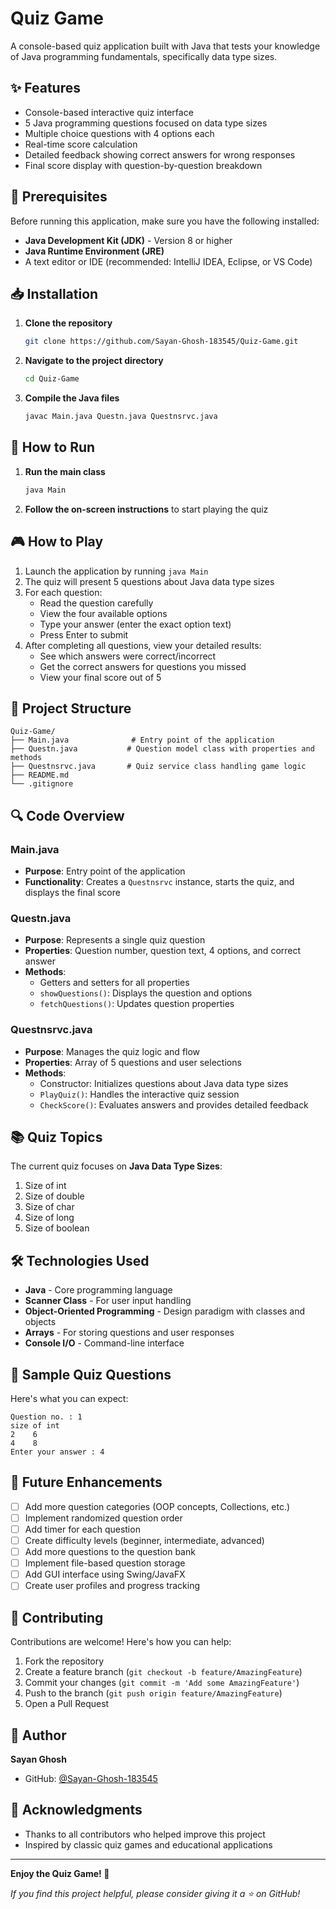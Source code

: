 # Quiz Game

A console-based quiz application built with Java that tests your knowledge of Java programming fundamentals, specifically data type sizes.

## ✨ Features

- Console-based interactive quiz interface
- 5 Java programming questions focused on data type sizes
- Multiple choice questions with 4 options each
- Real-time score calculation
- Detailed feedback showing correct answers for wrong responses
- Final score display with question-by-question breakdown

## 🔧 Prerequisites

Before running this application, make sure you have the following installed:

- **Java Development Kit (JDK)** - Version 8 or higher
- **Java Runtime Environment (JRE)**
- A text editor or IDE (recommended: IntelliJ IDEA, Eclipse, or VS Code)

## 📥 Installation

1. **Clone the repository**
   ```bash
   git clone https://github.com/Sayan-Ghosh-183545/Quiz-Game.git
   ```

2. **Navigate to the project directory**
   ```bash
   cd Quiz-Game
   ```

3. **Compile the Java files**
   ```bash
   javac Main.java Questn.java Questnsrvc.java
   ```

## 🚀 How to Run

1. **Run the main class**
   ```bash
   java Main
   ```

2. **Follow the on-screen instructions** to start playing the quiz

## 🎮 How to Play

1. Launch the application by running `java Main`
2. The quiz will present 5 questions about Java data type sizes
3. For each question:
   - Read the question carefully
   - View the four available options
   - Type your answer (enter the exact option text)
   - Press Enter to submit
4. After completing all questions, view your detailed results:
   - See which answers were correct/incorrect
   - Get the correct answers for questions you missed
   - View your final score out of 5

## 📁 Project Structure

```
Quiz-Game/
├── Main.java              # Entry point of the application
├── Questn.java           # Question model class with properties and methods
├── Questnsrvc.java       # Quiz service class handling game logic
├── README.md
└── .gitignore
```

## 🔍 Code Overview

### Main.java
- **Purpose**: Entry point of the application
- **Functionality**: Creates a `Questnsrvc` instance, starts the quiz, and displays the final score

### Questn.java
- **Purpose**: Represents a single quiz question
- **Properties**: Question number, question text, 4 options, and correct answer
- **Methods**: 
  - Getters and setters for all properties
  - `showQuestions()`: Displays the question and options
  - `fetchQuestions()`: Updates question properties

### Questnsrvc.java
- **Purpose**: Manages the quiz logic and flow
- **Properties**: Array of 5 questions and user selections
- **Methods**:
  - Constructor: Initializes questions about Java data type sizes
  - `PlayQuiz()`: Handles the interactive quiz session
  - `CheckScore()`: Evaluates answers and provides detailed feedback

## 📚 Quiz Topics

The current quiz focuses on **Java Data Type Sizes**:
1. Size of int
2. Size of double  
3. Size of char
4. Size of long
5. Size of boolean

## 🛠 Technologies Used

- **Java** - Core programming language
- **Scanner Class** - For user input handling
- **Object-Oriented Programming** - Design paradigm with classes and objects
- **Arrays** - For storing questions and user responses
- **Console I/O** - Command-line interface

## 🎯 Sample Quiz Questions

Here's what you can expect:

```
Question no. : 1
size of int
2    6
4    8
Enter your answer : 4
```

## 🔮 Future Enhancements

- [ ] Add more question categories (OOP concepts, Collections, etc.)
- [ ] Implement randomized question order
- [ ] Add timer for each question
- [ ] Create difficulty levels (beginner, intermediate, advanced)
- [ ] Add more questions to the question bank
- [ ] Implement file-based question storage
- [ ] Add GUI interface using Swing/JavaFX
- [ ] Create user profiles and progress tracking

## 🤝 Contributing

Contributions are welcome! Here's how you can help:

1. Fork the repository
2. Create a feature branch (`git checkout -b feature/AmazingFeature`)
3. Commit your changes (`git commit -m 'Add some AmazingFeature'`)
4. Push to the branch (`git push origin feature/AmazingFeature`)
5. Open a Pull Request


## 👤 Author

**Sayan Ghosh**
- GitHub: [@Sayan-Ghosh-183545](https://github.com/Sayan-Ghosh-183545)

## 🙏 Acknowledgments

- Thanks to all contributors who helped improve this project
- Inspired by classic quiz games and educational applications

---

**Enjoy the Quiz Game! 🎉**

*If you find this project helpful, please consider giving it a ⭐ on GitHub!*
